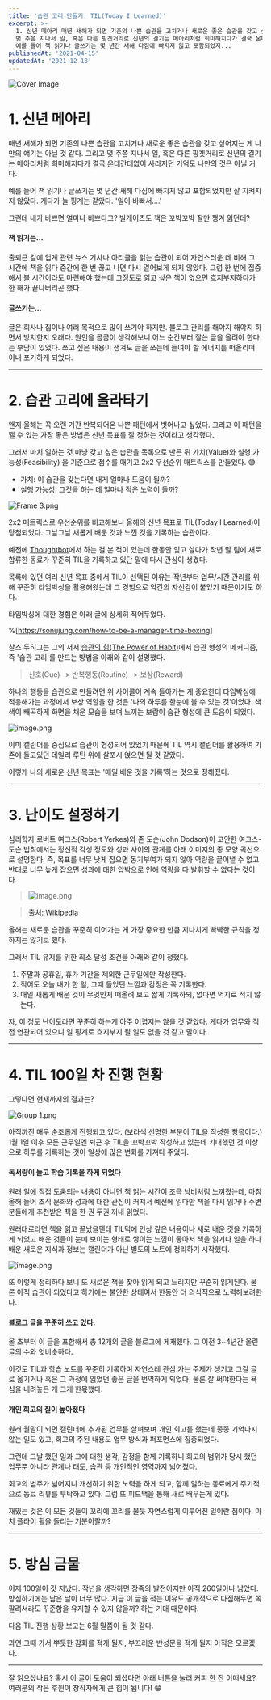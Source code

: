 ```yaml
---
title: '습관 고리 만들기: TIL(Today I Learned)'
excerpt: >-
  1. 신년 메아리 매년 새해가 되면 기존의 나쁜 습관을 고치거나 새로운 좋은 습관을 갖고 싶어지는 게 나만의 얘기는 아닐 것 같다. 그리고
  몇 주쯤 지나서 일, 혹은 다른 핑곗거리로 신년의 결기는 메아리처럼 희미해지다가 결국 온데간데없이 사라지던 기억도 나만의 것은 아닐 거다.
  예를 들어 책 읽기나 글쓰기는 몇 년간 새해 다짐에 빠지지 않고 포함되었지...
publishedAt: '2021-04-15'
updatedAt: '2021-12-18'
---
```

![Cover Image](images/NOfg8u9-4i.jpeg)

# 1. 신년 메아리

매년 새해가 되면 기존의 나쁜 습관을 고치거나 새로운 좋은 습관을 갖고 싶어지는 게 나만의 얘기는 아닐 것 같다. 그리고 몇 주쯤 지나서 일, 혹은 다른 핑곗거리로 신년의 결기는 메아리처럼 희미해지다가 결국 온데간데없이 사라지던 기억도 나만의 것은 아닐 거다.

예를 들어 책 읽기나 글쓰기는 몇 년간 새해 다짐에 빠지지 않고 포함되었지만 잘 지켜지지 않았다.
게다가 늘 핑계는 같았다. '일이 바빠서….'

그런데 내가 바쁘면 얼마나 바쁘다고? 빌게이츠도 책은 꼬박꼬박 잘만 챙겨 읽던데?

#### 책 읽기는...
출퇴근 길에 업계 관련 뉴스 기사나 아티클을 읽는 습관이 되어 자연스러운 데 비해 그 시간에 책을 읽다 중간에 한 번 끊고 나면 다시 열어보게 되지 않았다. 그럼 한 번에 집중해서 볼 시간이라도 마련해야 했는데 그정도로 읽고 싶은 책이 없으면 흐지부지하다가 한 해가 끝나버리곤 했다.

#### 글쓰기는...
글은 회사나 집이나 여러 목적으로 많이 쓰기야 하지만. 블로그 관리를 해야지 해야지 하면서 방치한지 오래다. 원인을 곰곰이 생각해보니 어느 순간부터 잘쓴 글을 올려야 한다는 부담이 있었다. 쓰고 싶은 내용이 생겨도 글을 쓰는데 들여야 할 에너지를 떠올리며 이내 포기하게 되었다.

-----

# 2. 습관 고리에 올라타기
왠지 올해는 꼭 오랜 기간 반복되어온 나쁜 패턴에서 벗어나고 싶었다. 그리고 이 패턴을 깰 수 있는 가장 좋은 방법은 신년 목표를 잘 정하는 것이라고 생각했다.

그래서 마치 일하는 것 마냥 갖고 싶은 습관을 목록으로 만든 뒤 가치(Value)와 실행 가능성(Feasibility) 을 기준으로 점수를 매기고 2x2 우선순위 매트릭스를 만들었다. 😅

- 가치: 이 습관을 갖는다면 내게 얼마나 도움이 될까?
- 실행 가능성: 그것을 하는 데 얼마나 적은 노력이 들까?

![Frame 3.png](images/gvhK4EAT8.png)

2x2 매트릭스로 우선순위를 비교해보니 올해의 신년 목표로 TIL(Today I Learned)이 당첨되었다. 그날그날 새롭게 배운 것과 느낀 것을 기록하는 습관이다.

예전에 [Thoughtbot](https://thoughtbot.com/)에서 하는 걸 본 적이 있는데 한동안 잊고 살다가 작년 말 팀에 새로 합류한 동료가 꾸준히 TIL을 기록하고 있단 말에 다시 관심이 생겼다.

목록에 있던 여러 신년 목표 중에서 TIL이 선택된 이유는 작년부터 업무/시간 관리를 위해 꾸준히 타임박싱을 활용해왔는데 그 경험으로 약간의 자신감이 붙었기 때문이기도 하다.

타임박싱에 대한 경험은 아래 글에 상세히 적어두었다.

%[https://sonujung.com/how-to-be-a-manager-time-boxing]


찰스 두히그는 그의 저서 [습관의 힘(The Power of Habit)](https://ridibooks.com/books/606000879?_s=search&_q=%EC%8A%B5%EA%B4%80%EC%9D%98+%ED%9E%98)에서 습관 형성의 메커니즘, 즉 '습관 고리'를 만드는 방법을 아래와 같이 설명했다.

> 신호(Cue) -> 반복행동(Routine) -> 보상(Reward)

하나의 행동을 습관으로 만들려면 위 사이클이 계속 돌아가는 게 중요한데 타임박싱에 적응해가는 과정에서 보상 역할을 한 것은 '나의 하루를 한눈에 볼 수 있는 것'이었다. 색색이 빼곡하게 화면을 채운 모습을 보며 느끼는 보람이 습관 형성에 큰 도움이 되었다.

![image.png](images/zQSHcjCFx.png)

이미 캘린더를 중심으로 습관이 형성되어 있었기 때문에 TIL 역시 캘린더를 활용하여 기존에 돌고있던 데일리 루틴 위에 살포시 얹으면 될 것 같았다.

이렇게 나의 새로운 신년 목표는 '매일 배운 것을 기록'하는 것으로 정해졌다.

-----

# 3. 난이도 설정하기
심리학자 로버트 여크스(Robert Yerkes)와 존 도슨(John Dodson)이 고안한 여크스-도슨 법칙에서는 정신적 각성 정도와 성과 사이의 관계를 아래 이미지의 종 모양 곡선으로 설명한다. 즉, 목표를 너무 낮게 잡으면 동기부여가 되지 않아 역량을 끌어낼 수 없고 반대로 너무 높게 잡으면 성과에 대한 압박으로 인해 역량을 다 발휘할 수 없다는 것이다.

> ![image.png](images/CgtatAZ6o.png)

> [출처: Wikipedia](https://ko.wikipedia.org/wiki/%EC%97%AC%ED%82%A4%EC%8A%A4-%EB%8F%84%EC%8A%A8_%EB%B2%95%EC%B9%99) 

올해는 새로운 습관을 꾸준히 이어가는 게 가장 중요한 만큼 지나치게 빡빡한 규칙을 정하지는 않기로 했다.

그래서 TIL 유지를 위한 최소 달성 조건을 아래와 같이 정했다.

1. 주말과 공휴일, 휴가 기간을 제외한 근무일에만 작성한다.
2. 적어도 오늘 내가 한 일, 그때 들었던 느낌과 감정은 꼭 기록한다.
3. 매일 새롭게 배운 것이 무엇인지 떠올려 보고 짧게 기록하되, 없다면 억지로 적지 않는다.

자, 이 정도 난이도라면 꾸준히 하는게 아주 어렵지는 않을 것 같았다.
게다가 업무와 직접 연관되어 있으니 일 핑계로 흐지부지 될 일도 없을 것 같고 말이다.

-----

# 4. TIL 100일 차 진행 현황

그렇다면 현재까지의 결과는?

![Group 1.png](images/JCtRY0tSso.png)

아직까진 매우 순조롭게 진행되고 있다. (보라색 선명한 부분이 TIL을 작성한 항목이다.)
1월 1일 이후 모든 근무일엔 퇴근 후 TIL을 꼬박꼬박 작성하고 있는데 기대했던 것 이상으로 하루를 기록하는 것이 일상에 많은 변화를 가져다 주었다.

#### 독서량이 늘고 학습 기록을 하게 되었다 
원래 일에 직접 도움되는 내용이 아니면 책 읽는 시간이 조금 낭비처럼 느껴졌는데, 마침 올해 들어 조직 문화와 성과에 대한 관심이 커져서 예전에 읽다만 책을 다시 읽거나 주변 분들에게 추천받은 책을 한 권 두권 꺼내 읽었다.

원래대로라면 책을 읽고 끝났을텐데 TIL덕에 인상 깊은 내용이나 새로 배운 것을 기록하게 되었고 배운 것들이 눈에 보이는 형태로 쌓이는 느낌이 좋아서 책을 읽거나 일을 하다 배운 새로운 지식과 정보는 캘린더가 아닌 별도의 노트에 정리하기 시작했다.

![image.png](images/3bqWzovnE.png) 

또 이렇게 정리하다 보니 또 새로운 책을 찾아 읽게 되고 느리지만 꾸준히 읽게된다. 물론 아직 습관이 되었다고 하기에는 불안한 상태여서 한동안 더 의식적으로 노력해보려한다. 

#### 블로그 글을 꾸준히 쓰고 있다. 
올 초부터 이 글을 포함해서 총 12개의 글을 블로그에 게재했다. 그 이전 3~4년간 올린 글의 수와 엇비슷하다. 

이것도 TIL과 학습 노트를 꾸준히 기록하며 자연스레 관심 가는 주제가 생기고 그걸 글로 옮기거나 혹은 그 과정에 읽었던 좋은 글을 번역하게 되었다. 물론 잘 써야한다는 욕심을 내려놓은 게 크게 한몫했다. 

#### 개인 회고의 질이 높아졌다 
원래 월말이 되면 캘린더에 추가된 업무를 살펴보며 개인 회고를 했는데 종종 기억나지 않는 일도 있고, 회고의 주된 내용도 업무 방식과 퍼포먼스에 집중되었다.

그런데 그날 했던 일과 그에 대한 생각, 감정을 함께 기록하니 회고의 범위가 당시 했던 업무뿐 아니라 관계나 태도, 습관 등 개인적인 영역까지 넓어졌다. 

회고의 범주가 넓어지니 개선하기 위한 노력을 하게 되고, 함께 일하는 동료에게 주기적으로 동료 리뷰를 부탁하고 있다. 그럼 또 피드백을 통해 새로 배우는게 있다.

재밌는 것은 이 모든 것들이 꼬리에 꼬리를 물듯 자연스럽게 이루어진 일이란 점이다. 마치 플라이 휠을 돌리는 기분이랄까? 

----- 

# 5. 방심 금물 
이제 100일이 갓 지났다. 작년을 생각하면 장족의 발전이지만 아직 260일이나 남았다. 방심하기에는 남은 날이 너무 많다. 
지금 이 글을 적는 이유도 공개적으로 다짐해두면 쪽팔려서라도 꾸준함을 유지할 수 있지 않을까? 하는 기대 때문이다. 

다음 TIL 진행 상황 보고는 6월 말쯤이 될 것 같다. 

과연 그때 가서 뿌듯한 감회를 적게 될지, 부끄러운 반성문을 적게 될지 아직은 모르겠다.

---

잘 읽으셨나요? 혹시 이 글이 도움이 되셨다면 아래 버튼을 눌러 커피 한 잔 어떠세요?
여러분의 작은 후원이 창작자에게 큰 힘이 됩니다! 😁
